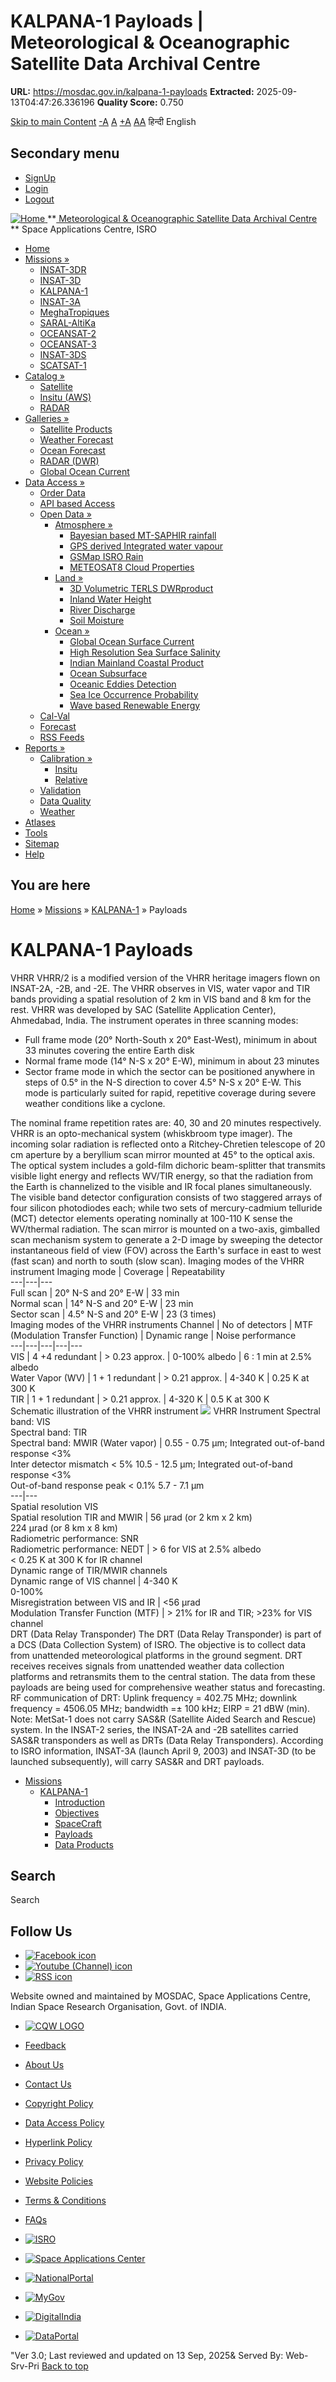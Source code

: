 # KALPANA-1 Payloads | Meteorological & Oceanographic Satellite Data Archival Centre

**URL:** https://mosdac.gov.in/kalpana-1-payloads
**Extracted:** 2025-09-13T04:47:26.336196
**Quality Score:** 0.750

[Skip to main Content](https://mosdac.gov.in/kalpana-1-payloads#main-content "Skip to main Content")
[-A](javascript:;) [A](javascript:;) [+A](javascript:;)
[A](javascript:drupalHighContrast.enableStyles\(\))[A](javascript:drupalHighContrast.disableStyles\(\))
हिन्दी English
## Secondary menu
  * [SignUp](https://mosdac.gov.in/internal/registration)
  * [Login](https://mosdac.gov.in/internal/uops)
  * [Logout](https://mosdac.gov.in/internal/logout)

[ ![Home](https://mosdac.gov.in/sites/default/files/mosdac_small.png) ](https://mosdac.gov.in/ "Home")
**[ Meteorological & Oceanographic Satellite Data Archival Centre](https://mosdac.gov.in/ "Home") **
Space Applications Centre, ISRO 
  * [Home](https://mosdac.gov.in/)
  * [Missions »](https://mosdac.gov.in/kalpana-1-payloads)
    * [INSAT-3DR](https://mosdac.gov.in/insat-3dr)
    * [INSAT-3D](https://mosdac.gov.in/insat-3d)
    * [KALPANA-1](https://mosdac.gov.in/kalpana-1)
    * [INSAT-3A](https://mosdac.gov.in/insat-3a)
    * [MeghaTropiques](https://mosdac.gov.in/megha-tropiques)
    * [SARAL-AltiKa](https://mosdac.gov.in/saral-altika)
    * [OCEANSAT-2](https://mosdac.gov.in/oceansat-2)
    * [OCEANSAT-3](https://mosdac.gov.in/oceansat-3)
    * [INSAT-3DS](https://mosdac.gov.in/insat-3ds)
    * [SCATSAT-1](https://mosdac.gov.in/scatsat-1)
  * [Catalog »](https://mosdac.gov.in/kalpana-1-payloads)
    * [Satellite](https://mosdac.gov.in/internal/catalog-satellite)
    * [Insitu (AWS)](https://mosdac.gov.in/internal/catalog-insitu)
    * [RADAR](https://mosdac.gov.in/internal/catalog-radar)
  * [Galleries »](https://mosdac.gov.in/kalpana-1-payloads)
    * [Satellite Products](https://mosdac.gov.in/internal/gallery)
    * [Weather Forecast](https://mosdac.gov.in/internal/gallery/weather)
    * [Ocean Forecast](https://mosdac.gov.in/internal/gallery/ocean)
    * [RADAR (DWR)](https://mosdac.gov.in/internal/gallery/dwr)
    * [Global Ocean Current](https://mosdac.gov.in/internal/gallery/current)
  * [Data Access »](https://mosdac.gov.in/kalpana-1-payloads)
    * [Order Data](https://mosdac.gov.in/internal/uops)
    * [API based Access](https://mosdac.gov.in/downloadapi-manual)
    * [Open Data »](https://mosdac.gov.in/kalpana-1-payloads)
      * [Atmosphere »](https://mosdac.gov.in/kalpana-1-payloads)
        * [Bayesian based MT-SAPHIR rainfall](https://mosdac.gov.in/bayesian-based-mt-saphir-rainfall)
        * [GPS derived Integrated water vapour](https://mosdac.gov.in/gps-derived-integrated-water-vapour)
        * [GSMap ISRO Rain](https://mosdac.gov.in/gsmap-isro-rain)
        * [METEOSAT8 Cloud Properties](https://mosdac.gov.in/meteosat8-cloud-properties)
      * [Land »](https://mosdac.gov.in/kalpana-1-payloads)
        * [3D Volumetric TERLS DWRproduct](https://mosdac.gov.in/3d-volumetric-terls-dwrproduct)
        * [Inland Water Height](https://mosdac.gov.in/inland-water-height)
        * [River Discharge](https://mosdac.gov.in/river-discharge)
        * [Soil Moisture](https://mosdac.gov.in/soil-moisture-0)
      * [Ocean »](https://mosdac.gov.in/kalpana-1-payloads)
        * [Global Ocean Surface Current](https://mosdac.gov.in/global-ocean-surface-current)
        * [High Resolution Sea Surface Salinity](https://mosdac.gov.in/high-resolution-sea-surface-salinity)
        * [Indian Mainland Coastal Product](https://mosdac.gov.in/indian-mainland-coastal-product)
        * [Ocean Subsurface](https://mosdac.gov.in/ocean-subsurface)
        * [Oceanic Eddies Detection](https://mosdac.gov.in/oceanic-eddies-detection)
        * [Sea Ice Occurrence Probability](https://mosdac.gov.in/sea-ice-occurrence-probability)
        * [Wave based Renewable Energy](https://mosdac.gov.in/wave-based-renewable-energy)
    * [Cal-Val](https://mosdac.gov.in/internal/calval-data)
    * [Forecast](https://mosdac.gov.in/internal/forecast-menu)
    * [RSS Feeds](https://mosdac.gov.in/rss-feed "ISROCast")
  * [Reports »](https://mosdac.gov.in/kalpana-1-payloads)
    * [Calibration »](https://mosdac.gov.in/kalpana-1-payloads)
      * [Insitu](https://mosdac.gov.in/insitu)
      * [Relative](https://mosdac.gov.in/calibration-reports)
    * [Validation](https://mosdac.gov.in/validation-reports)
    * [Data Quality](https://mosdac.gov.in/data-quality)
    * [Weather](https://mosdac.gov.in/weather-reports)
  * [Atlases](https://mosdac.gov.in/atlases)
  * [Tools](https://mosdac.gov.in/tools)
  * [Sitemap](https://mosdac.gov.in/sitemap)
  * [Help](https://mosdac.gov.in/help)


## You are here
[Home](https://mosdac.gov.in/) » [Missions](https://mosdac.gov.in/kalpana-1-payloads) » [KALPANA-1](https://mosdac.gov.in/kalpana-1) » Payloads
# KALPANA-1 Payloads
VHRR
VHRR/2 is a modified version of the VHRR heritage imagers flown on INSAT-2A, -2B, and -2E. The VHRR observes in VIS, water vapor and TIR bands providing a spatial resolution of 2 km in VIS band and 8 km for the rest. VHRR was developed by SAC (Satellite Application Center), Ahmedabad, India. The instrument operates in three scanning modes:
  * Full frame mode (20° North-South x 20° East-West), minimum in about 33 minutes covering the entire Earth disk
  * Normal frame mode (14° N-S x 20° E-W), minimum in about 23 minutes
  * Sector frame mode in which the sector can be positioned anywhere in steps of 0.5° in the N-S direction to cover 4.5° N-S x 20° E-W. This mode is particularly suited for rapid, repetitive coverage during severe weather conditions like a cyclone.


The nominal frame repetition rates are: 40, 30 and 20 minutes respectively. VHRR is an opto-mechanical system (whiskbroom type imager). The incoming solar radiation is reflected onto a Ritchey-Chretien telescope of 20 cm aperture by a beryllium scan mirror mounted at 45° to the optical axis. The optical system includes a gold-film dichoric beam-splitter that transmits visible light energy and reflects WV/TIR energy, so that the radiation from the Earth is channelized to the visible and IR focal planes simultaneously.
The visible band detector configuration consists of two staggered arrays of four silicon photodiodes each; while two sets of mercury-cadmium telluride (MCT) detector elements operating nominally at 100-110 K sense the WV/thermal radiation. The scan mirror is mounted on a two-axis, gimballed scan mechanism system to generate a 2-D image by sweeping the detector instantaneous field of view (FOV) across the Earth's surface in east to west (fast scan) and north to south (slow scan).
Imaging modes of the VHRR instrument
Imaging mode | Coverage | Repeatability  
---|---|---  
Full scan | 20° N-S and 20° E-W | 33 min  
Normal scan | 14° N-S and 20° E-W | 23 min  
Sector scan | 4.5° N-S and 20° E-W | 23 (3 times)  
Imaging modes of the VHRR instruments
Channel | No of detectors | MTF (Modulation Transfer Function) | Dynamic range | Noise performance  
---|---|---|---|---  
VIS | 4 +4 redundant | > 0.23 approx. | 0-100% albedo | 6 : 1 min at 2.5% albedo  
Water Vapor (WV) | 1 + 1 redundant | > 0.21 approx. | 4-340 K | 0.25 K at 300 K  
TIR | 1 + 1 redundant | > 0.21 approx. | 4-320 K | 0.5 K at 300 K  
Schematic illustration of the VHRR instrument
![](https://mosdac.gov.in/images/vhrr_imaging_modes.JPG)
VHRR Instrument
Spectral band: VIS  
Spectral band: TIR  
Spectral band: MWIR (Water vapor) | 0.55 - 0.75 µm; Integrated out-of-band response <3%   
Inter detector mismatch < 5% 10.5 - 12.5 µm; Integrated out-of-band response <3%  
Out-of-band response peak < 0.1% 5.7 - 7.1 µm  
---|---  
Spatial resolution VIS   
Spatial resolution TIR and MWIR | 56 µrad (or 2 km x 2 km)  
224 µrad (or 8 km x 8 km)  
Radiometric performance: SNR  
Radiometric performance: NEDT | > 6 for VIS at 2.5% albedo  
< 0.25 K at 300 K for IR channel  
Dynamic range of TIR/MWIR channels  
Dynamic range of VIS channel | 4-340 K  
0-100%  
Misregistration between VIS and IR | <56 µrad  
Modulation Transfer Function (MTF) | > 21% for IR and TIR; >23% for VIS channel  
DRT (Data Relay Transponder)
The DRT (Data Relay Transponder) is part of a DCS (Data Collection System) of ISRO. The objective is to collect data from unattended meteorological platforms in the ground segment. DRT receives receives signals from unattended weather data collection platforms and retransmits them to the central station. The data from these payloads are being used for comprehensive weather status and forecasting.
RF communication of DRT: Uplink frequency = 402.75 MHz; downlink frequency = 4506.05 MHz; bandwidth =± 100 kHz; EIRP = 21 dBW (min).
Note: MetSat-1 does not carry SAS&R (Satellite Aided Search and Rescue) system. In the INSAT-2 series, the INSAT-2A and -2B satellites carried SAS&R transponders as well as DRTs (Data Relay Transponders). According to ISRO information, INSAT-3A (launch April 9, 2003) and INSAT-3D (to be launched subsequently), will carry SAS&R and DRT payloads.
  * [Missions](https://mosdac.gov.in/kalpana-1-payloads)
    * [KALPANA-1](https://mosdac.gov.in/kalpana-1)
      * [Introduction](https://mosdac.gov.in/kalpana-1-introduction)
      * [Objectives](https://mosdac.gov.in/kalpana-1-objectives)
      * [SpaceCraft](https://mosdac.gov.in/kalpana-1-spacecraft)
      * [Payloads](https://mosdac.gov.in/kalpana-1-payloads)
      * [Data Products](https://mosdac.gov.in/internal/catalog-kalpana1)


## Search
Search 
## Follow Us
  * [![Facebook icon](https://mosdac.gov.in/sites/all/modules/social_media_links/libraries/elegantthemes/PNG/facebook.png)](https://www.facebook.com/mosdac.sac.isro "Facebook")
  * [![Youtube \(Channel\) icon](https://mosdac.gov.in/sites/all/modules/social_media_links/libraries/elegantthemes/PNG/youtube.png)](http://www.youtube.com/channel/UCDVkai9WIgY2ZgrlF_08Yeg "Youtube \(Channel\)")
  * [![RSS icon](https://mosdac.gov.in/sites/all/modules/social_media_links/libraries/elegantthemes/PNG/rss.png)](https://mosdac.gov.in/rss.xml "RSS")


Website owned and maintained by MOSDAC, Space Applications Centre, Indian Space Research Organisation, Govt. of INDIA.
  * [![CQW LOGO](https://mosdac.gov.in/docs/cqw_logo.gif)](https://mosdac.gov.in/docs/STQC.pdf "Quality Certificate")


  * [Feedback](https://mosdac.gov.in/mosdac-feedback)
  * [About Us](https://mosdac.gov.in/about-us)
  * [Contact Us](https://mosdac.gov.in/contact-us)
  * [Copyright Policy](https://mosdac.gov.in/copyright-policy)
  * [Data Access Policy](https://mosdac.gov.in/data-access-policy)
  * [Hyperlink Policy](https://mosdac.gov.in/hyperlink-policy)
  * [Privacy Policy](https://mosdac.gov.in/privacy-policy)
  * [Website Policies](https://mosdac.gov.in/website-policies)
  * [Terms & Conditions](https://mosdac.gov.in/terms-conditions)
  * [FAQs](https://mosdac.gov.in/faq-page)


  * [![ISRO](https://mosdac.gov.in/sites/default/files/styles/thumbnail/public/logo-transparent.png?itok=IUS20l-w)](http://www.isro.gov.in)
  * [![Space Applications Center](https://mosdac.gov.in/sites/default/files/styles/thumbnail/public/saclogo.png?itok=_Jv4AuIn)](http://www.sac.gov.in)
  * [![NationalPortal](https://mosdac.gov.in/sites/default/files/styles/thumbnail/public/india-gov_0.png?itok=yssAPH3m)](http://www.india.gov.in)
  * [![MyGov](https://mosdac.gov.in/sites/default/files/styles/thumbnail/public/mygov_0.png?itok=Po-dzdT3)](http://mygov.in/)
  * [![DigitalIndia](https://mosdac.gov.in/sites/default/files/styles/thumbnail/public/digital-india_0.png?itok=ntlP7atE)](http://www.digitalindia.gov.in/)
  * [![DataPortal](https://mosdac.gov.in/sites/default/files/styles/thumbnail/public/data-gov.png?itok=qYA78FgB)](http://data.gov.in)


"Ver 3.0; Last reviewed and updated on 13 Sep, 2025& Served By: Web-Srv-Pri
[](https://mosdac.gov.in/kalpana-1-payloads "Previous")[](https://mosdac.gov.in/kalpana-1-payloads "Next")
[](https://mosdac.gov.in/kalpana-1-payloads)
[](https://mosdac.gov.in/kalpana-1-payloads "Previous")[](https://mosdac.gov.in/kalpana-1-payloads "Next")
[](https://mosdac.gov.in/kalpana-1-payloads "Close")[](https://mosdac.gov.in/kalpana-1-payloads)[](https://mosdac.gov.in/kalpana-1-payloads)[](https://mosdac.gov.in/kalpana-1-payloads "Pause Slideshow")[](https://mosdac.gov.in/kalpana-1-payloads "Play Slideshow")
[Back to top](https://mosdac.gov.in/kalpana-1-payloads#top)
